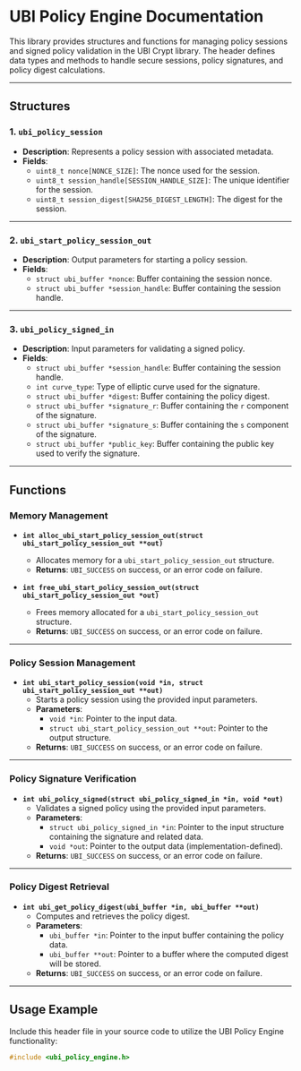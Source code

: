 # UBI Policy Engine Documentation

This library provides structures and functions for managing policy sessions and signed policy validation in the UBI Crypt library. The header defines data types and methods to handle secure sessions, policy signatures, and policy digest calculations.

---

## Structures

### 1. `ubi_policy_session`
- **Description**: Represents a policy session with associated metadata.
- **Fields**:
  - `uint8_t nonce[NONCE_SIZE]`: The nonce used for the session.
  - `uint8_t session_handle[SESSION_HANDLE_SIZE]`: The unique identifier for the session.
  - `uint8_t session_digest[SHA256_DIGEST_LENGTH]`: The digest for the session.

---

### 2. `ubi_start_policy_session_out`
- **Description**: Output parameters for starting a policy session.
- **Fields**:
  - `struct ubi_buffer *nonce`: Buffer containing the session nonce.
  - `struct ubi_buffer *session_handle`: Buffer containing the session handle.

---

### 3. `ubi_policy_signed_in`
- **Description**: Input parameters for validating a signed policy.
- **Fields**:
  - `struct ubi_buffer *session_handle`: Buffer containing the session handle.
  - `int curve_type`: Type of elliptic curve used for the signature.
  - `struct ubi_buffer *digest`: Buffer containing the policy digest.
  - `struct ubi_buffer *signature_r`: Buffer containing the `r` component of the signature.
  - `struct ubi_buffer *signature_s`: Buffer containing the `s` component of the signature.
  - `struct ubi_buffer *public_key`: Buffer containing the public key used to verify the signature.

---

## Functions

### Memory Management
- **`int alloc_ubi_start_policy_session_out(struct ubi_start_policy_session_out **out)`**
  - Allocates memory for a `ubi_start_policy_session_out` structure.
  - **Returns**: `UBI_SUCCESS` on success, or an error code on failure.

- **`int free_ubi_start_policy_session_out(struct ubi_start_policy_session_out *out)`**
  - Frees memory allocated for a `ubi_start_policy_session_out` structure.
  - **Returns**: `UBI_SUCCESS` on success, or an error code on failure.

---

### Policy Session Management
- **`int ubi_start_policy_session(void *in, struct ubi_start_policy_session_out **out)`**
  - Starts a policy session using the provided input parameters.
  - **Parameters**:
    - `void *in`: Pointer to the input data.
    - `struct ubi_start_policy_session_out **out`: Pointer to the output structure.
  - **Returns**: `UBI_SUCCESS` on success, or an error code on failure.

---

### Policy Signature Verification
- **`int ubi_policy_signed(struct ubi_policy_signed_in *in, void *out)`**
  - Validates a signed policy using the provided input parameters.
  - **Parameters**:
    - `struct ubi_policy_signed_in *in`: Pointer to the input structure containing the signature and related data.
    - `void *out`: Pointer to the output data (implementation-defined).
  - **Returns**: `UBI_SUCCESS` on success, or an error code on failure.

---

### Policy Digest Retrieval
- **`int ubi_get_policy_digest(ubi_buffer *in, ubi_buffer **out)`**
  - Computes and retrieves the policy digest.
  - **Parameters**:
    - `ubi_buffer *in`: Pointer to the input buffer containing the policy data.
    - `ubi_buffer **out`: Pointer to a buffer where the computed digest will be stored.
  - **Returns**: `UBI_SUCCESS` on success, or an error code on failure.

---

## Usage Example

Include this header file in your source code to utilize the UBI Policy Engine functionality:

```c
#include <ubi_policy_engine.h>

